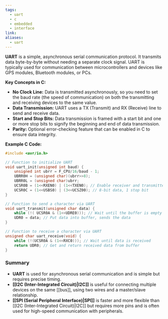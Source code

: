```yaml
---
tags:
  - uart
  - c
  - embedded
  - interface
link: 
aliases:
  - uart
---
```


**UART** is a simple, asynchronous serial communication protocol. It transmits data byte-by-byte without needing a separate clock signal. UART is typically used for communication between microcontrollers and devices like GPS modules, Bluetooth modules, or PCs.

**Key Concepts in C:**

- **No Clock Line:** Data is transmitted asynchronously, so you need to set the baud rate (the speed of communication) on both the transmitting and receiving devices to the same value.
- **Data Transmission:** UART uses a TX (Transmit) and RX (Receive) line to send and receive data.
- **Start and Stop Bits:** Data transmission is framed with a start bit and one or more stop bits to signify the beginning and end of data transmission.
- **Parity:** Optional error-checking feature that can be enabled in C to ensure data integrity.

**Example C Code:**

```c
#include <avr/io.h>

// Function to initialize UART
void uart_init(unsigned int baud) {
    unsigned int ubrr = F_CPU/16/baud - 1;
    UBRR0H = (unsigned char)(ubrr>>8);
    UBRR0L = (unsigned char)ubrr;
    UCSR0B = (1<<RXEN0) | (1<<TXEN0); // Enable receiver and transmitter
    UCSR0C = (1<<USBS0) | (3<<UCSZ00); // 8-bit data, 1 stop bit
}

// Function to send a character via UART
void uart_transmit(unsigned char data) {
    while (!( UCSR0A & (1<<UDRE0))); // Wait until the buffer is empty
    UDR0 = data; // Put data into buffer, sends the data
}

// Function to receive a character via UART
unsigned char uart_receive(void) {
    while (!(UCSR0A & (1<<RXC0))); // Wait until data is received
    return UDR0; // Get and return received data from buffer
}
```

### Summary

- **UART** is used for asynchronous serial communication and is simple but requires precise timing.
- **[[I2C (Inter-Integrated Circuit)|I2C]]** is useful for connecting multiple devices on the same [[bus]], using two wires and a master/slave relationship.
- **[[SPI (Serial Peripheral Interface)|SPI]]** is faster and more flexible than [[I2C (Inter-Integrated Circuit)|I2C]] but requires more pins and is often used for high-speed communication with peripherals.














































